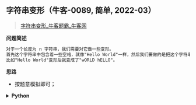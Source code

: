 ## 字符串变形（牛客-0089, 简单, 2022-03）
<!--{
    "tags": ["模拟"],
    "来源": "牛客",
    "难度": "简单",
    "编号": "0089",
    "标题": "字符串变形",
    "公司": []
}-->

> [字符串变形_牛客题霸_牛客网](https://www.nowcoder.com/practice/c3120c1c1bc44ad986259c0cf0f0b80e)

<summary><b>问题简述</b></summary>

```txt
对于一个长度为 n 字符串，我们需要对它做一些变形。
首先这个字符串中包含着一些空格，就像"Hello World"一样，然后我们要做的是把这个字符串中由空格隔开的单词反序，同时反转每个字符的大小写。
比如"Hello World"变形后就变成了"wORLD hELLO"。
```

<!-- 
<details><summary><b>详细描述</b></summary>

```txt
```
-->

</details>

<!-- <div align="center"><img src="../../../_assets/xxx.png" height="300" /></div> -->

<summary><b>思路</b></summary>

- 按题意模拟即可；

<details><summary><b>Python</b></summary>

```python
class Solution:
    def trans(self , s: str, n: int) -> str:
        
        ss = s.split(' ')[::-1]
        for i in range(len(ss)):
            ss[i] = ''.join([c.upper() if c.islower() else c.lower() for c in ss[i]])
        
        return ' '.join(ss)
```

</details>

